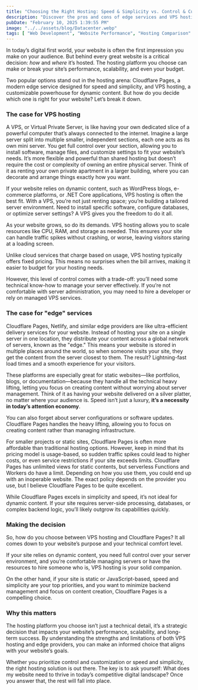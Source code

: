 ```yaml
---
title: "Choosing the Right Hosting: Speed & Simplicity vs. Control & Customization"
description: "Discover the pros and cons of edge services and VPS hosting to make the best choice for your website’s speed, scalability, and performance."
pubDate: "February 10, 2025 1:39:55 PM"
image: "../../assets/blog/Datacenter.webp"
tags: [ "Web Development", "Website Performance", "Hosting Comparison" ]
---
```


In today’s digital first world, your website is often the first impression you make on your audience. But behind
every great website is a critical decision: _how_ and _where_ it’s hosted. The hosting platform you choose can make or
break your site’s performance, scalability, and even your budget.

Two popular options stand out in the hosting arena: Cloudflare Pages, a modern edge service designed for speed and
simplicity, and VPS hosting, a customizable powerhouse for dynamic content. But how do you decide which one is right for
your website? Let’s break it down.

### The case for VPS hosting

A VPS, or Virtual Private Server, is like having your own dedicated slice of a powerful computer that’s always connected
to the internet. Imagine a large server split into multiple smaller, independent sections, each one acts as its own
mini server. You get full control over your section, allowing you to install software, manage files, and customize
settings to fit your website’s needs. It’s more flexible and powerful than shared hosting but doesn’t require the cost
or complexity of owning an entire physical server. Think of it as renting your own private apartment in a larger
building, where you can decorate and arrange things exactly how you want.

If your website relies on dynamic content, such as WordPress blogs, e-commerce platforms, or .NET Core applications, VPS
hosting is often the best fit. With a VPS, you’re not just renting space; you’re building a tailored server environment.
Need to install specific software, configure databases, or optimize server settings? A VPS gives you the freedom to do
it all.

As your website grows, so do its demands. VPS hosting allows you to scale resources like CPU, RAM, and storage as
needed. This ensures your site can handle traffic spikes without crashing, or worse, leaving visitors staring at a
loading screen.

Unlike cloud services that charge based on usage, VPS hosting typically offers fixed pricing. This means no surprises
when the bill arrives, making it easier to budget for your hosting needs.

However, this level of control comes with a trade-off: you’ll need some technical know-how to manage your server
effectively. If you’re not comfortable with server administration, you may need to hire a developer or rely on managed
VPS services.

### The case for "edge" services

Cloudflare Pages, Netlify, and similar edge providers are like ultra-efficient delivery services for your website.
Instead of hosting your site on a single server in one location, they distribute your content across a global network of
servers, known as the "edge." This means your website is stored in multiple places around the world, so when someone
visits your site, they get the content from the server closest to them. The result? Lightning-fast load times and a
smooth experience for your visitors.

These platforms are especially great for static websites—like portfolios, blogs, or documentation—because they handle
all the technical heavy lifting, letting you focus on creating content without worrying about server management. Think
of it as having your website delivered on a silver platter, no matter where your audience is. Speed isn’t just a luxury,
**it’s a necessity in today’s attention economy**.

You can also forget about server configurations or software updates. Cloudflare Pages handles the heavy lifting,
allowing you to focus on creating content rather than managing infrastructure.

For smaller projects or static sites, Cloudflare Pages is often more affordable than traditional hosting options.
However, keep in mind that its pricing model is usage-based, so sudden traffic spikes could lead to higher costs, or
even service restrictions if your site exceeds limits. Cloudflare Pages has unlimited views for static contents, but
serverless Functions and Workers do have a limit. Depending on how you use them, you could end up with an inoperable
website. The exact policy depends on the provider you use, but I believe Cloudflare Pages to be quite excellent.

While Cloudflare Pages excels in simplicity and speed, it’s not ideal for dynamic content. If your site requires
server-side processing, databases, or complex backend logic, you’ll likely outgrow its capabilities quickly.

### Making the decision

So, how do you choose between VPS hosting and Cloudflare Pages? It all comes down to your website’s purpose and your
technical comfort level.

If your site relies on dynamic content, you need full control over your server environment, and you’re comfortable
managing servers or have the resources to hire someone who is, VPS hosting is your solid companion.

On the other hand, if your site is static or JavaScript-based, speed and simplicity are your top priorities, and you
want to minimize backend management and focus on content creation, Cloudflare Pages is a compelling choice.

### Why this matters

The hosting platform you choose isn’t just a technical detail, it’s a strategic decision that impacts your website’s
performance, scalability, and long-term success. By understanding the strengths and limitations of both VPS hosting and
edge providers, you can make an informed choice that aligns with your website’s goals.

Whether you prioritize control and customization or speed and simplicity, the right hosting solution is out there. The
key is to ask yourself: What does my website need to thrive in today’s competitive digital landscape? Once you answer
that, the rest will fall into place.